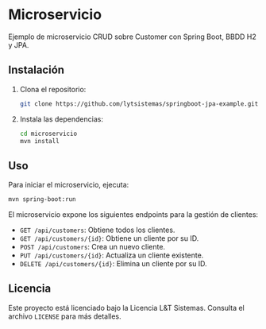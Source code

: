 # Microservicio

Ejemplo de microservicio CRUD sobre Customer con Spring Boot, BBDD H2 y JPA.


## Instalación

1. Clona el repositorio:
    ```bash
    git clone https://github.com/lytsistemas/springboot-jpa-example.git
    ```
2. Instala las dependencias:
    ```bash
    cd microservicio
    mvn install
    ```


## Uso

Para iniciar el microservicio, ejecuta:
```bash
mvn spring-boot:run
```

El microservicio expone los siguientes endpoints para la gestión de clientes:

- `GET /api/customers`: Obtiene todos los clientes.
- `GET /api/customers/{id}`: Obtiene un cliente por su ID.
- `POST /api/customers`: Crea un nuevo cliente.
- `PUT /api/customers/{id}`: Actualiza un cliente existente.
- `DELETE /api/customers/{id}`: Elimina un cliente por su ID.

## Licencia

Este proyecto está licenciado bajo la Licencia L&T Sistemas. Consulta el archivo `LICENSE` para más detalles.
